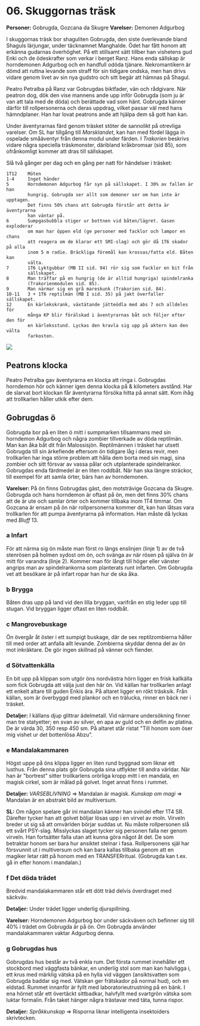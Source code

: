 <title>Skuggornas träsk - Oraklets fyra ögon</title>

# 06. Skuggornas träsk

**Personer:** Gobrugda, Gozcana da Skugre
**Varelser:** Demonen Adgurbog

I skuggornas träsk bor shaguliten Gobrugda, den siste överlevande bland Shaguls lärjungar, under täcknamnet Manghalde. Ödet har fått honom att erkänna gudarnas överhöghet. På ett stillsamt sätt tillber han vishetens gud Enki och de ödeskrafter som verkar i berget Ranz. Hans enda sällskap är horndemonen Adgurbog och en handfull odöda tjänare. Nekromantikern är dömd att ruttna levande som straff för sin tidigare ondska, men han drivs vidare genom livet av sin nya gudstro och sitt begär att hämnas på Shagul.

Peatro Petralba på Ranz var Gobrugdas biktfader, vän och rådgivare. När peatron dog, dök den vise mannens ande upp inför Gobrugda (som ju är van att tala med de döda) och berättade vad som hänt. Gobrugda känner därför till rollpersonerna och deras uppdrag, vilket passar väl med hans hämndplaner. Han har lovat peatrons ande att hjälpa dem så gott han kan.

Under äventyrarnas färd genom träsket stöter de sannolikt på otrevliga varelser. Om SL har tillgång till *Marsklandet*, kan han med fördel lägga in ospelade småäventyr från denna modul under färden. I *Trakorien* beskrivs vidare några speciella träskmonster, däribland kråkbromsar (sid 85), som ofrånkomligt kommer att dras till sällskapet.

Slå två gånger per dag och en gång per natt för händelser i träsket:

```
1T12    Möten
1-4     Inget händer
5       Horndemonen Adgurbog får syn på sällskapet. I 30% av fallen är han
        hungrig. Gobrugda ser allt som demoner ser om han inte är upptagen.
        Det finns 50% chans att Gobrugda förstår att detta är äventyrarna
        han väntar på.
6       Sumpgasbubbla stiger ur bottnen vid båten/lägret. Gasen exploderar
        om man har öppen eld (ge personer med facklor och lampor en chans
        att reagera om de klarar ett SMI-slag) och gör då 1T6 skador på alla
        inom 5 m radie. Bräckliga föremål kan krossas/fatta eld. Båten kan
        välta.
7       1T6 Lyktgubbar (MB II sid. 94) rör sig som facklor en bit från
        sällskapet.
8       Man träffar på en hungrig (de är alltid hungriga) spindelranka
        (Trakorienmodulen sid. 85).
9       Man närmar sig en grå mareskunk (Trakorien sid. 84).
10-11   3 + 1T6 reptilmän (MB I sid. 35) på jakt överfaller sällskapet.
12      En kärlekskrank, växtätande jätteödla med abs 7 och alldeles för
        många KP blir förälskad i äventyrarnas båt och följer efter den för
        en kärleksstund. Lyckas den kravla sig upp på aktern kan den välta
        farkosten.
```

![](06.reptilman.jpg)

## Peatrons klocka

Peatro Petralba gav äventyrarna en klocka att ringa i. Gobrugdas horndemon hör och känner igen denna klocka på & kilometers avstånd. Har de slarvat bort klockan får äventyrarna försöka hitta på annat sätt. Kom ihåg att trollkarlen håller utkik efter dem.

## Gobrugdas ö

Gobrugda bor på en liten ö mitt i sumpmarken tillsammans med sin horndemon Adgurbog och några zombier tillverkade av döda reptilmän. Man kan åka båt dit från Malossisjön. Reptilmännen i träsket har utsett Gobrugda till sin ärkefiende eftersom ön tidigare låg i deras revir, men trollkarlen har inga större problem att hålla dem borta med sin magi, sina zombier och sitt försvar av vassa pålar och utplanterade spindelrankor. Gobrugdas enda färdmedel är en liten roddbåt. När han ska längre sträckor, till exempel för att samla örter, bärs han av horndemonen.

**Varelser:** På ön finns Gobrugdas gäst, den motsträvige Gozcana da Skugre. Gobrugda och hans horndemon är oftast på ön, men det finns 30% chans att de är ute och samlar örter och kommer tillbaka inom 1T4 timmar. Om Gozcana är ensam på ön när rollpersonerna kommer dit, kan han låtsas vara trollkarlen för att pumpa äventyrarna på information. Han måste då lyckas med *Bluff* 13.

### a Infart

För att närma sig ön måste man först ro längs enslinjen (linje 1) av de två stenrösen på holmen sydost om ön, och svänga av när rösen på själva ön är mitt för varandra (linje 2). Kommer man för långt till höger eller vänster angrips man av spindelrankorna som planterats runt infarten. Om Gobrugda vet att besökare är på infart ropar han hur de ska åka.

### b Brygga

Båten dras upp på land vid den lilla bryggan, varifrån en stig leder upp till stugan. Vid bryggan ligger oftast en liten roddbåt.

### c Mangrovebuskage

Ön övergår åt öster i ett sumpigt buskage, där de sex reptilzombierna håller till med order att anfalla allt levande. Zombierna skyddar denna del av ön mot inkräktare. De gör ingen skillnad på vänner och fiender.

### d Sötvattenkälla

En bit upp på klippan som utgör öns nordvästra hörn ligger en frisk kallkälla som fick Gobrugda att välja just den här ön. Vid källan har trollkarlen anlagt ett enkelt altare till guden Enkis ära. På altaret ligger en rökt träsksik. Från källan, som är överbyggd med plankor och en trälucka, rinner en bäck ner i träsket.

**Detaljer:** I källans djup glittrar ädelmetall. Vid närmare undersökning finner man tre statyetter; en svan av silver, en apa av guld och en delfin av platina. De är värda 30, 350 resp 450 sm. På altaret står ristat "Till honom som öser mig vishet ur det bottenlösa Abzu".

### e Mandalakammaren

Högst uppe på öns klippa ligger en liten rund byggnad som liknar ett lusthus. Från denna plats gör Gobrugda sina utflykter till andra världar. När han är "bortrest" sitter trollkarlens orörliga kropp mitt i en mandala, en magisk cirkel, som är målad på golvet. Inget annat finns i rummet.

**Detaljer:** *VARSEBLIVNING* => Mandalan är magisk. *Kunskap om magi* => Mandalan är en abstrakt bild av multiversum.

**SL:** Om någon spelare går ini mandalan känner han svindel efter 1T4 SR. Därefter tycker han att golvet böljar lösas upp i en virvel av moln. Virveln breder ut sig så att omvärlden börjar suddas ut. Nu måste rollpersonen slå ett svårt PSY-slag. Misslyckas slaget tycker sig personen falla ner genom virveln. Han fortsätter falla utan att kunna göra något åt det. De som betraktar honom ser bara hur ansiktet stelnar i fasa. Rollpersonens själ har försvunnit ut i multiversum och kan bara kallas tillbaka genom att en magiker letar rätt på honom med en TRANSFERritual. (Gobrugda kan t.ex. gå in efter honom i mandalan.)

### f Det döda trädet

Bredvid mandalakammaren står ett dött träd delvis överdraget med säckväv.

**Detaljer:** Under trädet ligger underlig djurspillning.

**Varelser:** Horndemonen Adgurbog bor under säckväven och befinner sig till 40% i trädet om Gobrugda är på ön. Om Gobrugda använder mandalakammaren vaktar Adgurbog denna.

### g Gobrugdas hus

Gobrugdas hus består av två enkla rum. Det första rummet innehåller ett stockbord med väggfasta bänkar, en underlig stol som man kan halvligga i, ett krus med märklig vätska på en hylla vid väggen (ansiktsvatten som Gobrugda baddar sig med. Vätskan ger frätskador på normal hud), och en eldstad. Rummet innanför är fyllt med laboratorieutrustning på en bänk. I ena hörnet står ett övertäckt sittbadkar, halvfyllt med svartgrön vätska som luktar formalin. Från taket hänger några trästavar med täta, tunna rispor.

**Detaljer:** *Språkkunskap* => Risporna liknar intelligenta insektoiders skrivtecken.

